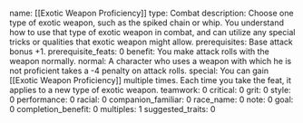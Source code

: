 name: [[Exotic Weapon Proficiency]]
type: Combat
description: Choose one type of exotic weapon, such as the spiked chain or whip. You understand how to use that type of exotic weapon in combat, and can utilize any special tricks or qualities that exotic weapon might allow.
prerequisites: Base attack bonus +1.
prerequisite_feats: 0
benefit: You make attack rolls with the weapon normally.
normal: A character who uses a weapon with which he is not proficient takes a -4 penalty on attack rolls.
special: You can gain [[Exotic Weapon Proficiency]] multiple times. Each time you take the feat, it applies to a new type of exotic weapon.
teamwork: 0
critical: 0
grit: 0
style: 0
performance: 0
racial: 0
companion_familiar: 0
race_name: 0
note: 0
goal: 0
completion_benefit: 0
multiples: 1
suggested_traits: 0
